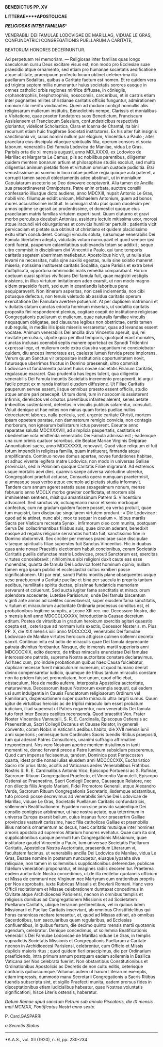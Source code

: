 **BENEDICTUS PP. XV**

**LITTERAE****APOSTOLICAE**

***RELIGIOSAS INTER FAMILIAS****

VENERABILI DEI FAMULAE LODOVIGAE DE MARILLAG, VIDUAE LE GRAS, CONFUNDATRICI CONGREGATIONIS PUELLARUM A CARITATE,

BEATORUM HONORES DECERNUNTUR.

Ad perpetuam rei memoriam. — Religiosas inter familias quas longo saeculorum cursu Deus excitare visus est, non modo pro Ecclesiae suae praesidio atque ornamento, sed etiam pro humanae societatis aedificatione atque utilitate, praecipuum profecto locum obtinet celeberrima illa puellarum Sodalitas, quibus a Caritate factum est nomen. Et re quidem vera ad triginta septem millia numerantur huius societatis sorores eaeque in omnes catholici orbis regiones mirifice diffusae, in cönlegiis, orphanotrophiis, brephotrophiis, nosocomiis, carceribus, et in castris etiam inter pugnantes milites christianae caritatis officiis funguntur, admirationem omnium sibi merito vindicantes. Quem ad modum contigit nonnullis aliis religiosarum mulierum institutis, Benedictinis nempe, Clarissis et monialibus a Visitatione, quae praeter fundatores suos Benedictum, Franciscum Assisiensem et Franciscum Salesium, confundatricibus respectivis gloriantur, videlicet Scholastica, Clara et Ioanna de Chantal, ita bini recurrunt etiam huic frugiferae Societati institutores. Ex his alter fuit insignis sanctimonia vir, cuius nomini nullum par elogium, Vincentius a Paulo ; alter praeclara eius discipula vitaeque spiritualis filia, operum consors et socia laborum, venerabilis Dei Famula Lodovica de Manilae, vidua Le Gras. Parisiis orta die xii mensis augusti, anno MDLXXXXI, ex Lodovico de Marillac et Margarita Le Camus, piis ac nobilibus parentibus, diligenter quidem mentem bonarum artium et philosophiae studiis excoluit, sed multo diligentius animum pietatis flore et virtutum omnium custode pudicitia. Etsi venustissimae ac summo in loco natae puellae regia quoque aula pateret, a corrupti tamen saeculi oblectamentis adeo abstinuit, ut in monialium Capulatarum asceterio se Deo devovere cooptaverit. Alia tamen de Ancilla sua praeordinaverat Omnipotens. Patre enim orbata, auctore consilii confessario illiusque dicto audiens, anno MDCXIII, nupsit Antonio Le Gras, nobili viro, filiumque edidit unicum, Michaëlem Antonium, quem ad bonos mores accuratissime instituit. In coniugali statu plus quam duodecim per annos optime se gessit ac prudentissime, et domestici quoque eius praeclaram matris familias virtutem experti sunt. Quum diuturno et gravi morbo perculsus deeubuit Antonius, assidens lectulo mitissima uxor, morosi atque iracundi viri obiurgationes et convicia humiliter pertulit : patientia vicit pervicaciam et pietate sua obtinuit ut christiano et quidem placidissimo exitu vitam concluderet. Coniugii vinculis soluta, rursumque venerabilis Dei Famula libertatem adepta, viduitatis votum nuncupavit et quod semper ipsi cordi fuerat, pauperum calamitatibus sublevandis totam se addixit ; seque ultro commisit in disciplinam divi Vincentii a Paulo, qui tunc temporis caritatis segetem uberrimam metiebatur. Apostolicus hic vir, ut nulla siue levami ne necessitas, nulla sjne auxilió egestas, nulla sine solatio maneret miseria, notissima instituerat caritatis Sodalitia, quae Parisiis et extra brevi multiplicata, opportuna omnimodis malis remedia comparabant. Horum coetuum quasi spiritus vivificans Dei famula fuit, quae magistri vestigiis insistens, in illius virtutum imitationem adeo exarsit, ut non modo magno eidem praesidio fuerit, sed eum in exantlandis laboribus pene aequiparaverit. Non itinerum asperitas, non caeli inclementia, non cibi potusque defectus, non tenuis valetudo ab assidua caritatis operum exercitatione Dei Famulam avertere potuerunt. At per duplicem matrimonii et viduitatis statum cunctas edocta hominum miserias, ut sodalitia caritatis proposito fini responderent plenius, cogitare coepit de institutione religiosae Congregationis puellarum et mulierum, quae naturalis familiae vinculis nequaquam obligatae, sed clausurae legibus non obstrictae, certis tamen sub regulis, in mediis illis ipsis miseriis versarentur, quas ad levandas essent vocatae. Animum venerabilis Dei ancilla divo Vincentio aperuit, qui, rei novitate perculsus, utpote quia per illud temporis, quotquot erant moniales, cunctas inclusas coenobii septis manere oportebat ex Synodi Tridentini expressa lege, et mulierum ordo extra claustra vagantium ne concipiebatur quidem, diu anceps immoratus est, caeleste lumen fervida prece implorans. Verum quum Sanctus vir propositae institutionis opportunitatem novit, futurosque uberrimos fructus in Domino praesensit, ultro commisit Lodovicae ut fundamenta pararet huius novae societatis Filiarum Caritatis, regulasque exararet. Qua prudentia has leges tulerit, qua diligentia venerabilis Dei Famula ineuntis Societatis incremento prospexerit, id argui facile potest ex miranda instituti eiusdem diffusione. Ut Filiae Caritatis pauperum servae essent, iisque omnibus praesto essent officiis, studio atque amore pari praecepit. Ut tum domi, tum in nosocomiis assisterent infirmis, derelictos vel orbatos parentibus infantes alerent, senes aetate imbecillos sustentarent, detentos in vinculis publicis solarentur, consuluit. Voluit denique ut hae mites non minus quam fortes puellae nullos detrectarent labores, nulla pericula, sed, urgente caritate Christi, mortem ipsam oppetere paratae, non damnatorum remigio convicia, non contagia morborum, non ignearum ballistarum ictus paverent. Exeunte anno reparatae salutis MDCXXXVIII, ad simplicia paupertatis, castitatis et obedientiae vota emittenda venerabilis Dei Famula admissa est ; eademque una cum primis quatuor sororibus, die Beatae Mariae Virginis Deiparae Annuntiationi sacro, anno MDCXXXXII, renovavit. Quod vitae reliquum ei fuit totum impendit in religiosa familia, quam instituerat, firmanda atque amplificanda. Continuo novae domus apertae, novae fundationes habitae, et adhuc vivente legifera matre Lodovica, non modo in universas Galliae provincias, sed in Poloniam quoque Caritatis Filiae migrarunt. Ad extremos usque mortalis aevi dies, quamvis saepe adversa valetudine uteretur, Congregationi praefuit actuose, Consueta opera numquam praetermisit, alumnasque suas verbo atque exemplo ad pietatis studia informavit. Tandem cum annum ageret aetatis suae sexagesimum nonum, mense februario anno MDCLX morbo graviter conflictata, et mortem sibi imminentem sentiens, misit qui amantissimum Patrem S. Vincentium advocaret. Sed sanctus vir, octuagenario maior et senio morboque confectus, cum ne gradum quidem facere posset, ea verba protulit, quae tum magistri, tum discipulae singularem virtutem produnt : « Die Lodovicae : quod ad te attinet, nunc abi ; mox te sequar in caelum ». Idibus martiis Sacra per Viaticum recreata Synaxi, infirmorum oleo com munita, postquam Serva Dei collacrimantibus filiabus suis, quae circum aderant, benedixit easque ad regulas religiose servandas hortata fuit, sanctissimo fine in Domino obdormivit. Sex circiter per menses praeclarae suae discipulae vitaeque spiritualis filiae superstes fuit Sanctus Vincentius. Hic in duabus quas ante novae Praesidis electionem habuit concionibus, coram Societatis Caritatis puellis defunctae matris Lodovicae, prouti Sanctorum est, exercitas virtutes concelebravit ; nihilominus sibi religioni duxit caute eas esse monendas, quanta de famula Dei Lodovica foret hominum opinio, nullam tamen erga ipsam publici et ecclesiastici cultus exhiberi posse significationem. Uti par erat, sancti Patris monitis plane obsequentes usque sese praebuerunt a Caritate puellae et bina per saecula in propriis tantum aedibus, humilitatis spiritu ductae, piissimae fundatricis memoriam servarunt et coluerunt. Sed aucta iugiter fama sanctitatis et miraculorum splendore accedente, Lutetiae Parisiorum, unde Dei famula biscentum viginti ante annos ad caelites convolaverat, super eiusdem fama sanctitatis, virtutum et miraculorum auctoritate Ordinaria processus conditus est, et probationibus legitime sumptis, a Leone XIII rec. me. Decessore Nostro, die x mensis iunii anno MDCCCLXXXXV, Introductionis Causae decretum editum. Postea de virtutibus in gradum heroicum exercitis agitari quaestio coepta est,, ceterisque ad normam iuris exactis, Decessor Noster s. m. Pius PP. X, die XIX mensis iulii anno MDCCCCXI, venerabilis Dei famulae Lodovicae de Manilae virtutes heroicum attigisse culmen sollemni decreto sanxit. Continuo inita est actio de miraculis quae Dei famula deprecante patrata divinitus ferebantur. Nosque, die ix mensis martii superioris anni MDCCCCXIX, edito decreto, de tribus miraculis enunciatae Dei famulae intercessione patratis, suprema Nostra auctoritate constare declaravimus. Ad haec cum, pro indole probationum quibus haec Causa fulciebatur, duplican necesse fuerit miraculorum numerum, ut quod humano deerat divino compensaretur iudicio, quumque de tribus tantum miraculis constare non ita pridem fuisset pronuntiatam, hoc unum, quod officiebat, obstaculum, Nos de medio auferre, interposita Apostolica auctoritate, maturavimus. Decessorum itaque Nostrorum exempla sequuti, qui eadem usi sunt indulgentia in Causis Fundatorum religiosorum Ordinum vel Familiarum, dispensationem super quarto miraculo ultra largiti sumus. Quum igitur de virtutibus heroicis ac de triplici miraculo iam esset probatum iudicium, illud supererat ut Patres rogarentur, num venerabilis Dei famula tuto foret inter Beatos caelites recensenda. Quod praestitit Ven. Frater Noster Vincentius Vannutelli, S. R. E. Cardinalis, Episcopus Ostiensis ac Praenestinus, Sacri Collegii Decanus et Causae Relator, in generali conventu, coram Nobis in Vaticanis aedibus habito, die XVII mensis iunii anni superioris ; omnesque tum Cardinales Sacris tuendis Ritibus praepositi, tum qui aderant Patres Consultores, unanimi suffragio affirmative responderunt. Nos vero Nostram aperire mentem distulimus in tanti momenti re, donec ferventi prece a Patre luminum subsidium posceremus. Quod cum impense fecissemus, tandem, Dominica post Pentecosten quarta, idest pridie nonas iulias eiusdem anni MDCCCCXIX, Eucharistico Sacro rite prius litato, accitis ad Vaticanas aedes Venerabilibus Fratribus Nostris S. R. E. Cardinalibus Antonio Vico, Episcopo Portuensi ac S. Rufinae, Sacrorum Rituum Congregationi Praefecto, et Vincentio Vannutelli, Episcopo Ostiensi ac Praenestino, Sacri Conlegii Decano, Causaeque Relatore, nec non dilectis filiis Angelo Mariani, Fidei Promotore Generali, atque Alexandro Verde, Sacrorum Rituum Congregationis Secretario, iisdemque adstantibus, tuto procedi posse decrevimus ad venerabilis Servae Dei Lodovicae de Marillac, viduae Le Gras, Societatis Puellarum Caritatis confundatricis, sollemnem Beatificationem. Equidem non sine provido sapientique Dei consilio contigisse arbitramur, ut hac nostra aetate, qua teterrimum in universa Europa exarsit bellum, cuius insanus furor praesertim Galliae provincias vastavit carissime, haec filia catholicae Galliae et praenobilis illius nationis ornamentum ac decus, haec caritatis mutuique inter homines amoris apostola ad supremos Altarium honores evehatur. Quae cum ita sint, supplicationibus quoque permoti tum Congregationis Missionum, quae institutore gaudet Vincentio a Paulo, tum universae Societatis Puellarum Caritatis, Apostolica Nostra Auctoritate, praesentium Literarum vi, facultatem facimus, ut venerabilis ancilla Dei Lodovica de Manilae, vidua Le Gras, Beatae nomine in posterum nuncupetur, eiusque lypsaha sive reliiquiae, non tamen in sollemnibus supplicationibus deferendae, publicae fidelium venerationi proponantur, et imagines radiis decoren tur. Praeterea eadem auctoritate Nostra concedimus, ut de illa recitetur quotannis officium et Missa de communi nec Virginum nec Martyrum cum orationibus propriis per Nos approbatis, iuxta Rubricas Missalis et Breviarii Romani. Hanc vero Officii recitationem et Missae celebrationem dumtaxat concedimus in Civitate atque Archidioecesi Parisiensi, necnon in omnibus templis et religiosis domibus ad Congregationem Missionis et ad Societatem Puellarum Caritatis, ubique terrarum pertinentibus, vel in quibus iidem Missionarii et Puellae Caritatis inserviunt, ab omnibus Christifidelibus qui horas canonicas recitare teneantur, et, quod ad Missas attinet, ab omnibus Sacerdotibus, tam saecularibus quam regularibus, ad Ecclesias confluentibus, in quibus festum, die decimo quinto mensis martii quotannis agendum, celebratur. Denique concedimus, ut sollemnia Beatificationis venerabilis Dei Famulae Lodovicae de Marillac viduae Le Gras, in templis supradictis Societatis Missionis et Congregationis Puellarum a Caritate necnon in Archidioecesi Parisiensi, celebrentur, cum Officio et Missis duplicis maioris ritus ; quod quidem fieri praecipimus, die per Ordinarium praeficiendo, intra primum annum postquam eadem sollemnia in Basilica Vaticana per Nos celebrata fuerint. Non obstantibus Constitutionibus et Ordinationibus Apostolicis ac Decretis de non cultu editis, ceterisque contrariis quibuscumque. Volumus autem ut harum Literarum exemplis, etiam impressis, dummodo manu Secretarii Congregationis a Sacris Ritibus tuendis subscripta sint, et sigillo Praefecti munita, eadem prorsus fides in disceptationibus etiam iudicialibus habeatur, quae Nostrae voluntatis significationi, hisce Literis ostensis, haberetur.

*Datum Romae apud sanctum Petrum sub annulo Piscatoris, die IX mensis maii MCMXX, Pontificatus Nostri anno sexto.*

P. Card.GASPARRI

*a Secretis Status*

* * *

*A.A.S., vol. XII (1920), n. 6, pp. 230-234